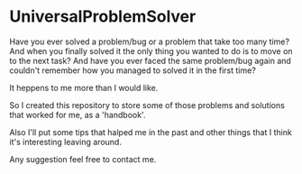 # UniversalProblemSolver

Have you ever solved a problem/bug or a problem that take too many time?
And when you finally solved it the only thing you wanted to do is to move on to the next task?
And have you ever faced the same problem/bug again and couldn't remember how you managed to solved it in the first time?

It heppens to me more than I would like.

So I created this repository to store some of those problems and solutions that worked for me, as a 'handbook'.

Also I'll put some tips that halped me in the past and other things that I think it's interesting leaving around.

Any suggestion feel free to contact me.

